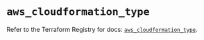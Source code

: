 # `aws_cloudformation_type`

Refer to the Terraform Registry for docs: [`aws_cloudformation_type`](https://registry.terraform.io/providers/hashicorp/aws/6.15.0/docs/resources/cloudformation_type).
